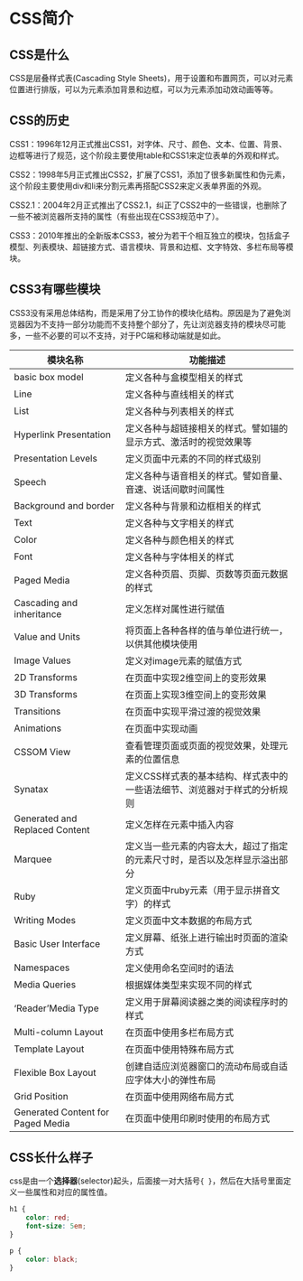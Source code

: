 # CSS简介

## CSS是什么

CSS是层叠样式表(Cascading Style Sheets)，用于设置和布置网页，可以对元素位置进行排版，可以为元素添加背景和边框，可以为元素添加动效动画等等。

## CSS的历史

CSS1：1996年12月正式推出CSS1，对字体、尺寸、颜色、文本、位置、背景、边框等进行了规范，这个阶段主要使用table和CSS1来定位表单的外观和样式。

CSS2：1998年5月正式推出CSS2，扩展了CSS1，添加了很多新属性和伪元素，这个阶段主要使用div和li来分割元素再搭配CSS2来定义表单界面的外观。

CSS2.1：2004年2月正式推出了CSS2.1，纠正了CSS2中的一些错误，也删除了一些不被浏览器所支持的属性（有些出现在CSS3规范中了）。

CSS3：2010年推出的全新版本CSS3，被分为若干个相互独立的模块，包括盒子模型、列表模块、超链接方式、语言模块、背景和边框、文字特效、多栏布局等模块。

## CSS3有哪些模块

CSS3没有采用总体结构，而是采用了分工协作的模块化结构。原因是为了避免浏览器因为不支持一部分功能而不支持整个部分了，先让浏览器支持的模块尽可能多，一些不必要的可以不支持，对于PC端和移动端就是如此。

| 模块名称                          | 功能描述                                                                   |
| --------------------------------- | -------------------------------------------------------------------------- |
| basic box model                   | 定义各种与盒模型相关的样式                                                 |
| Line                              | 定义各种与直线相关的样式                                                   |
| List                              | 定义各种与列表相关的样式                                                   |
| Hyperlink Presentation            | 定义各种与超链接相关的样式。譬如锚的显示方式、激活时的视觉效果等           |
| Presentation Levels               | 定义页面中元素的不同的样式级别                                             |
| Speech                            | 定义各种与语音相关的样式。譬如音量、音速、说话间歇时间属性                 |
| Background and border             | 定义各种与背景和边框相关的样式                                             |
| Text                              | 定义各种与文字相关的样式                                                   |
| Color                             | 定义各种与颜色相关的样式                                                   |
| Font                              | 定义各种与字体相关的样式                                                   |
| Paged Media                       | 定义各种页眉、页脚、页数等页面元数据的样式                                 |
| Cascading and inheritance         | 定义怎样对属性进行赋值                                                     |
| Value and Units                   | 将页面上各种各样的值与单位进行统一，以供其他模块使用                       |
| Image Values                      | 定义对image元素的赋值方式                                                  |
| 2D Transforms                     | 在页面中实现2维空间上的变形效果                                            |
| 3D Transforms                     | 在页面上实现3维空间上的变形效果                                            |
| Transitions                       | 在页面中实现平滑过渡的视觉效果                                             |
| Animations                        | 在页面中实现动画                                                           |
| CSSOM View                        | 查看管理页面或页面的视觉效果，处理元素的位置信息                           |
| Synatax                           | 定义CSS样式表的基本结构、样式表中的一些语法细节、浏览器对于样式的分析规则  |
| Generated and Replaced Content    | 定义怎样在元素中插入内容                                                   |
| Marquee                           | 定义当一些元素的内容太大，超过了指定的元素尺寸时，是否以及怎样显示溢出部分 |
| Ruby                              | 定义页面中ruby元素（用于显示拼音文字）的样式                               |
| Writing Modes                     | 定义页面中文本数据的布局方式                                               |
| Basic User Interface              | 定义屏幕、纸张上进行输出时页面的渲染方式                                   |
| Namespaces                        | 定义使用命名空间时的语法                                                   |
| Media Queries                     | 根据媒体类型来实现不同的样式                                               |
| ‘Reader’Media Type                | 定义用于屏幕阅读器之类的阅读程序时的样式                                   |
| Multi-column Layout               | 在页面中使用多栏布局方式                                                   |
| Template Layout                   | 在页面中使用特殊布局方式                                                   |
| Flexible Box Layout               | 创建自适应浏览器窗口的流动布局或自适应字体大小的弹性布局                   |
| Grid Position                     | 在页面中使用网络布局方式                                                   |
| Generated Content for Paged Media | 在页面中使用印刷时使用的布局方式                                           |

## CSS长什么样子

css是由一个**选择器**(selector)起头，后面接一对大括号`{ }`，然后在大括号里面定义一些属性和对应的属性值。

```css
h1 {
    color: red;
    font-size: 5em;
}

p {
    color: black;
}
```
